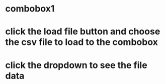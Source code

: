 # combobox1
# click the load file button and choose the csv file to load to the combobox
# click the dropdown to see the file data
